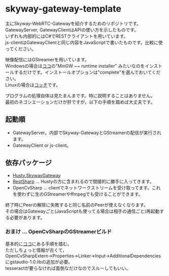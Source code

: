 # skyway-gateway-template

主にSkyway-WebRTC-Gatewayを紹介するためのリポジトリです。  
GatewayServer, GatewayClientはAPIの使い方を示したものです。  
いずれも内部的にはC#でRESTクライアントを用いています。  
js-clientはGatewayClientと同じ内容をJavaScriptで書いたものです。比較に使ってください。  
  
映像配信にはGStreamerを用いています。  
Windowsの場合は[ココ](https://gstreamer.freedesktop.org/download/)の"MinGW ~~ runtime installer" みたいなのをインストールするだけです。インストールオプションは"complete"を選んでおいてください。  
Linuxの場合は[コッチ](https://qiita.com/kurun_pan/items/f7896d52c1a3fcc947b0)です。  
  
プログラムの処理自体は見たまんまです。特に説明することはありません。  
最初のネゴシエーションだけが肝ですが，以下の手順を踏めば大丈夫です。  

## 起動順
* GatewayServer。内部でSkyway-GatewayとGStreamerの配信が実行されます。
* GatewayClient or js-client。

## 依存パッケージ
* [Husty.SkywayGateway](https://github.com/husty530/Husty-public/tree/master/Lib/cs/Husty.SkywayGateway)
* [RestSharp](https://restsharp.dev/) ... Hustyの方に含まれるので間接的に勝手に入ってきます。  
* OpenCvSharp ... clientでネットワークストリームを受け取ってます。これを使わずに生のGStreamerやffmpegでも受けることができます。
  
終了時にPeerの解除に失敗すると同じ名前のPeerが使えなくなります。  
その場合はGatewayごと(JavaScriptも使ってる場合は相手の通信ごと)再起動する必要があります。  

### おまけ ... OpenCvSharpのGStreamerビルド
基本的に[ココ](https://qiita.com/satorimon/items/8ab24eb54ab9e64bdf7c)にある手順を踏む。  
ただしちょっと情報が古くて，OpenCvSharpExtern→Properties→Linker→Input→AdditionalDependenciesにgstaudio-1.0.libの追加が必要。  
tesseractが要らなければ面倒なだけなのでスルーしてもいい。  
